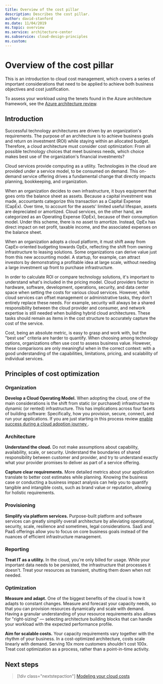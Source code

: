 ```yaml
---
title: Overview of the cost pillar
description: Describes the cost pillar.
author: david-stanford
ms.date: 11/04/2019
ms.topic: overview
ms.service: architecture-center
ms.subservice: cloud-design-principles
ms.custom: 
---
```


# Overview of the cost pillar

This is an introduction to cloud cost management, which covers a series of important considerations that need to be applied to achieve both business objectives and cost justification.

To assess your workload using the tenets found in the Azure architecture framework, see the [Azure architecture review](https://docs.microsoft.com/assessments/?mode=pre-assessment&id=azure-architecture-review).

## Introduction

Successful technology architectures are driven by an organization's requirements. The purpose of an architecture is to achieve business goals and return on investment (ROI) while staying within an allocated budget. Therefore, a cloud architecture must consider cost optimization: From all possible technology choices that meet business needs, which choice makes best use of the organization's financial investments?

Cloud services provide computing as a utility. Technologies in the cloud are provided under a service model, to be consumed on demand. This on-demand service offering drives a fundamental change that directly impacts planning, bookkeeping, and organization.

When an organization decides to own infrastructure, it buys equipment that goes onto the balance sheet as assets. Because a capital investment was made, accountants categorize this transaction as a Capital Expense (CapEx). Over time, to account for the assets' limited useful lifespan, assets are depreciated or amortized. Cloud services, on the other hand, are categorized as an Operating Expense (OpEx), because of their consumption model. Under this scheme, there is no asset to amortize. Instead, OpEx has direct impact on net profit, taxable income, and the associated expenses on the balance sheet.

When an organization adopts a cloud platform, it must shift away from CapEx-oriented budgeting towards OpEx, reflecting the shift from owning infrastructure to leasing solutions. Some organizations can derive value just from this new accounting model. A startup, for example, can attract investors by demonstrating a profitable idea at large scale, without needing a large investment up front to purchase infrastructure.

In order to calculate ROI or compare technology solutions, it's important to understand what's included in the pricing model. Cloud providers factor in hardware, software, development, operations, security, and data center space when setting the costs for various cloud services. However, while cloud services can offset management or administrative tasks, they don't entirely replace these needs. For example, security will always be a shared responsibility between the cloud provider and consumer, and network expertise is still needed when building hybrid cloud architectures. These tasks should remain as items in the cost structure to accurately capture the cost of the service.

Cost, being an absolute metric, is easy to grasp and work with, but the "best use" criteria are harder to quantify. When choosing among technology options, organizations often use cost to assess business value. However, these comparisons are only meaningful when in the correct context: with a good understanding of the capabilities, limitations, pricing, and scalability of individual services.

## Principles of cost optimization

### Organization

**Develop a Cloud Operating Model.** When adopting the cloud, one of the main considerations is the shift from static (or purchased) infrastructure to dynamic (or rented) infrastructure. This has implications across four facets of building software: Specifically, how you provision, secure, connect, and run your applications. If you are just starting in this process review [enable success during a cloud adoption journey ](https://docs.microsoft.com/azure/cloud-adoption-framework/getting-started/enable).

### Architecture

**Understand the cloud.** Do not make assumptions about capability, availability, scale, or security. Understand the boundaries of shared responsibility between customer and provider, and try to understand exactly what your provider promises to deliver as part of a service offering.

**Capture clear requirements.** More detailed metrics about your application translate to better cost estimates while planning. Knowing the business case or conducting a business impact analysis can help you to quantify tangible and intangible costs, such as brand value or reputation, allowing for holistic requirements.

### Provisioning

**Simplify via platform services.** Purpose-built platform and software services can greatly simplify overall architecture by alleviating operational, security, scale, resilience and sometimes, legal considerations. SaaS and PaaS offerings allow you to focus on core business goals instead of the nuances of efficient infrastructure management.

### Reporting

**Treat IT as a utility.** In the cloud, you're only billed for usage. While your important data needs to be persisted, the infrastructure that processes it doesn't. Treat your resources as transient, shutting them down when not needed.

### Optimization

**Measure and adapt.** One of the biggest benefits of the cloud is how it adapts to constant changes. Measure and forecast your capacity needs, so that you can provision resources dynamically and scale with demand. Having a granular understanding of your resource requirements also allows for "right-sizing" &mdash; selecting architecture building blocks that can handle your workload with the expected performance profile.

**Aim for scalable costs.** Your capacity requirements vary together with the rhythm of your business. In a cost-optimized architecture, costs scale linearly with demand. Serving 10x more customers shouldn't cost 100x. Treat cost optimization as a process, rather than a point-in-time activity.

## Next steps

> [!div class="nextstepaction"]
> [Modeling your cloud costs](./modeling.md)